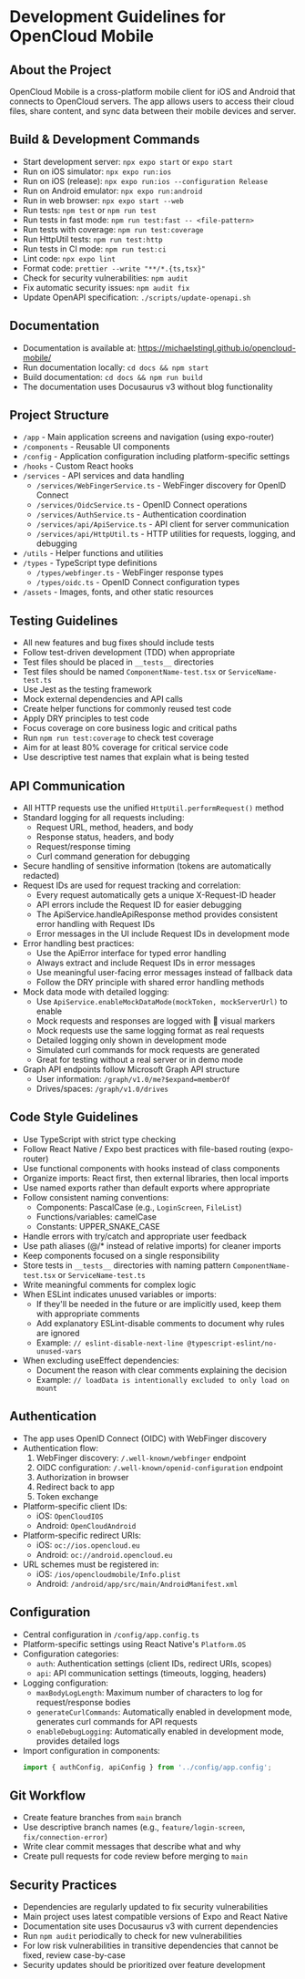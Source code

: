 # Development Guidelines for OpenCloud Mobile

## About the Project
OpenCloud Mobile is a cross-platform mobile client for iOS and Android that connects to OpenCloud servers. The app allows users to access their cloud files, share content, and sync data between their mobile devices and server.

## Build & Development Commands
- Start development server: `npx expo start` or `expo start`
- Run on iOS simulator: `npx expo run:ios`
- Run on iOS (release): `npx expo run:ios --configuration Release`
- Run on Android emulator: `npx expo run:android`
- Run in web browser: `npx expo start --web`
- Run tests: `npm test` or `npm run test`
- Run tests in fast mode: `npm run test:fast -- <file-pattern>`
- Run tests with coverage: `npm run test:coverage`
- Run HttpUtil tests: `npm run test:http`
- Run tests in CI mode: `npm run test:ci`
- Lint code: `npx expo lint`
- Format code: `prettier --write "**/*.{ts,tsx}"`
- Check for security vulnerabilities: `npm audit`
- Fix automatic security issues: `npm audit fix`
- Update OpenAPI specification: `./scripts/update-openapi.sh`

## Documentation
- Documentation is available at: https://michaelstingl.github.io/opencloud-mobile/
- Run documentation locally: `cd docs && npm start`
- Build documentation: `cd docs && npm run build`
- The documentation uses Docusaurus v3 without blog functionality

## Project Structure
- `/app` - Main application screens and navigation (using expo-router)
- `/components` - Reusable UI components
- `/config` - Application configuration including platform-specific settings
- `/hooks` - Custom React hooks
- `/services` - API services and data handling
  - `/services/WebFingerService.ts` - WebFinger discovery for OpenID Connect
  - `/services/OidcService.ts` - OpenID Connect operations
  - `/services/AuthService.ts` - Authentication coordination
  - `/services/api/ApiService.ts` - API client for server communication
  - `/services/api/HttpUtil.ts` - HTTP utilities for requests, logging, and debugging
- `/utils` - Helper functions and utilities
- `/types` - TypeScript type definitions
  - `/types/webfinger.ts` - WebFinger response types
  - `/types/oidc.ts` - OpenID Connect configuration types
- `/assets` - Images, fonts, and other static resources

## Testing Guidelines

- All new features and bug fixes should include tests
- Follow test-driven development (TDD) when appropriate
- Test files should be placed in `__tests__` directories
- Test files should be named `ComponentName-test.tsx` or `ServiceName-test.ts`
- Use Jest as the testing framework
- Mock external dependencies and API calls
- Create helper functions for commonly reused test code
- Apply DRY principles to test code
- Focus coverage on core business logic and critical paths
- Run `npm run test:coverage` to check test coverage
- Aim for at least 80% coverage for critical service code
- Use descriptive test names that explain what is being tested

## API Communication
- All HTTP requests use the unified `HttpUtil.performRequest()` method
- Standard logging for all requests including:
  - Request URL, method, headers, and body
  - Response status, headers, and body
  - Request/response timing
  - Curl command generation for debugging
- Secure handling of sensitive information (tokens are automatically redacted)
- Request IDs are used for request tracking and correlation:
  - Every request automatically gets a unique X-Request-ID header
  - API errors include the Request ID for easier debugging
  - The ApiService.handleApiResponse method provides consistent error handling with Request IDs
  - Error messages in the UI include Request IDs in development mode
- Error handling best practices:
  - Use the ApiError interface for typed error handling
  - Always extract and include Request IDs in error messages
  - Use meaningful user-facing error messages instead of fallback data
  - Follow the DRY principle with shared error handling methods
- Mock data mode with detailed logging:
  - Use `ApiService.enableMockDataMode(mockToken, mockServerUrl)` to enable
  - Mock requests and responses are logged with 🔶 visual markers
  - Mock requests use the same logging format as real requests
  - Detailed logging only shown in development mode
  - Simulated curl commands for mock requests are generated
  - Great for testing without a real server or in demo mode
- Graph API endpoints follow Microsoft Graph API structure
  - User information: `/graph/v1.0/me?$expand=memberOf`
  - Drives/spaces: `/graph/v1.0/drives`

## Code Style Guidelines
- Use TypeScript with strict type checking
- Follow React Native / Expo best practices with file-based routing (expo-router)
- Use functional components with hooks instead of class components
- Organize imports: React first, then external libraries, then local imports
- Use named exports rather than default exports where appropriate
- Follow consistent naming conventions:
  - Components: PascalCase (e.g., `LoginScreen`, `FileList`)
  - Functions/variables: camelCase
  - Constants: UPPER_SNAKE_CASE
- Handle errors with try/catch and appropriate user feedback
- Use path aliases (@/* instead of relative imports) for cleaner imports
- Keep components focused on a single responsibility
- Store tests in `__tests__` directories with naming pattern `ComponentName-test.tsx` or `ServiceName-test.ts`
- Write meaningful comments for complex logic
- When ESLint indicates unused variables or imports:
  - If they'll be needed in the future or are implicitly used, keep them with appropriate comments
  - Add explanatory ESLint-disable comments to document why rules are ignored
  - Example: `// eslint-disable-next-line @typescript-eslint/no-unused-vars`
- When excluding useEffect dependencies:
  - Document the reason with clear comments explaining the decision
  - Example: `// loadData is intentionally excluded to only load on mount`

## Authentication
- The app uses OpenID Connect (OIDC) with WebFinger discovery
- Authentication flow:
  1. WebFinger discovery: `/.well-known/webfinger` endpoint
  2. OIDC configuration: `/.well-known/openid-configuration` endpoint
  3. Authorization in browser
  4. Redirect back to app
  5. Token exchange
- Platform-specific client IDs:
  - iOS: `OpenCloudIOS`
  - Android: `OpenCloudAndroid`
- Platform-specific redirect URIs:
  - iOS: `oc://ios.opencloud.eu`
  - Android: `oc://android.opencloud.eu`
- URL schemes must be registered in:
  - iOS: `/ios/opencloudmobile/Info.plist`
  - Android: `/android/app/src/main/AndroidManifest.xml`

## Configuration
- Central configuration in `/config/app.config.ts`
- Platform-specific settings using React Native's `Platform.OS`
- Configuration categories:
  - `auth`: Authentication settings (client IDs, redirect URIs, scopes)
  - `api`: API communication settings (timeouts, logging, headers)
- Logging configuration:
  - `maxBodyLogLength`: Maximum number of characters to log for request/response bodies
  - `generateCurlCommands`: Automatically enabled in development mode, generates curl commands for API requests
  - `enableDebugLogging`: Automatically enabled in development mode, provides detailed logs
- Import configuration in components:
  ```typescript
  import { authConfig, apiConfig } from '../config/app.config';
  ```

## Git Workflow
- Create feature branches from `main` branch
- Use descriptive branch names (e.g., `feature/login-screen`, `fix/connection-error`)
- Write clear commit messages that describe what and why
- Create pull requests for code review before merging to `main`

## Security Practices
- Dependencies are regularly updated to fix security vulnerabilities
- Main project uses latest compatible versions of Expo and React Native
- Documentation site uses Docusaurus v3 with current dependencies
- Run `npm audit` periodically to check for new vulnerabilities
- For low risk vulnerabilities in transitive dependencies that cannot be fixed, review case-by-case
- Security updates should be prioritized over feature development